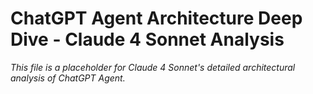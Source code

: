 # ChatGPT Agent Architecture Deep Dive - Claude 4 Sonnet Analysis

*This file is a placeholder for Claude 4 Sonnet's detailed architectural analysis of ChatGPT Agent.*